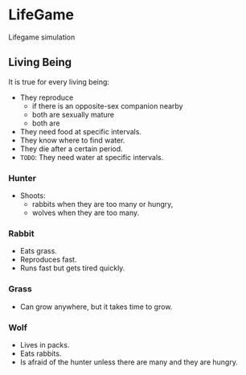 # LifeGame
Lifegame simulation


## Living Being
It is true for every living being:
 - They reproduce 
   - if there is an opposite-sex companion nearby 
   - both are sexually mature
   - both are 
 - They need food at specific intervals.
 - They know where to find water.
 - They die after a certain period.
 - `TODO`: They need water at specific intervals.

### Hunter
 - Shoots:
   - rabbits when they are too many or hungry,
   - wolves when they are too many.

### Rabbit
 - Eats grass.
 - Reproduces fast.
 - Runs fast but gets tired quickly.

### Grass
 - Can grow anywhere, but it takes time to grow.

### Wolf
 - Lives in packs.
 - Eats rabbits.
 - Is afraid of the hunter unless there are many and they are hungry.